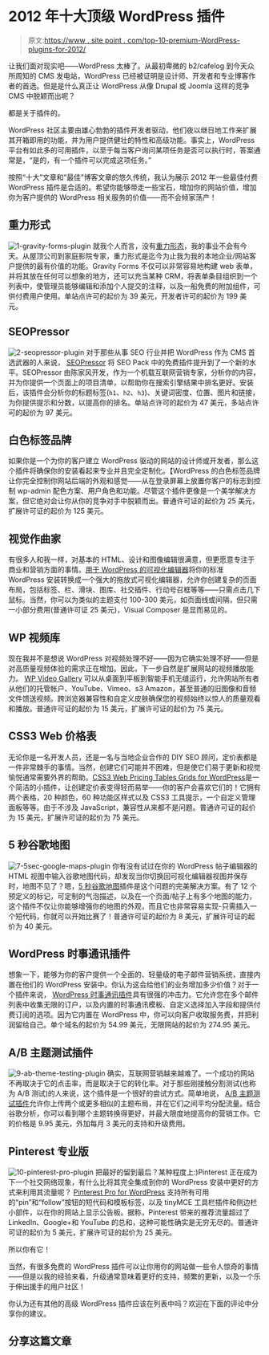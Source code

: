 # 2012 年十大顶级 WordPress 插件

> 原文:[https://www . site point . com/top-10-premium-WordPress-plugins-for-2012/](https://www.sitepoint.com/top-10-premium-wordpress-plugins-for-2012/)

让我们面对现实吧——WordPress 太棒了。从最初卑微的 b2/cafelog 到今天众所周知的 CMS 发电站，WordPress 已经被证明是设计师、开发者和专业博客作者的首选。但是是什么真正让 WordPress 从像 Drupal 或 Joomla 这样的竞争 CMS 中脱颖而出呢？

都是关于插件的。

WordPress 社区主要由雄心勃勃的插件开发者驱动，他们夜以继日地工作来扩展其开箱即用的功能，并为用户提供健壮的特性和高级功能。事实上，WordPress 平台有如此多的可用插件，以至于每当客户询问某项任务是否可以执行时，答案通常是，“是的，有一个插件可以完成这项任务。”

按照“十大”文章和“最佳”博客文章的悠久传统，我认为展示 2012 年一些最佳付费 WordPress 插件是合适的。希望你能够带走一些宝石，增加你的网站价值，增加你为客户提供的 WordPress 相关服务的价值——而不会倾家荡产！

## 重力形式

![](../Images/82b0ee62b8adbbb20689d4cf9929a33d.png "1-gravity-forms-plugin")
就我个人而言，没有[重力形态](http://www.gravityforms.com/)，我的事业不会有今天。从屋顶公司到家庭影院专家，重力形式是迄今为止我为我的本地企业/网站客户提供的最有价值的功能。Gravity Forms 不仅可以非常容易地构建 web 表单，并将其放在任何可以想象的地方，还可以充当某种 CRM，将表单条目组织到一个列表中，使管理员能够编辑和添加个人提交的注释，以及一船免费的附加组件，可供付费用户使用。单站点许可的起价为 39 美元，开发者许可的起价为 199 美元。

## SEOPressor

![](../Images/16ba6c76324ba510ef38f8e74fa1ae31.png "2-seopressor-plugin")
对于那些从事 SEO 行业并把 WordPress 作为 CMS 首选武器的人来说， [SEOPressor](http://www.seopressor.com/) 将 SEO Pack 中的免费插件提升到了一个新的水平。SEOPressor 由陈家风开发，作为一个机载互联网营销专家，分析你的内容，并为你提供一个页面上的项目清单，以帮助你在搜索引擎结果中排名更好。安装后，该插件会分析你的标题标签(`h1`、`h2`、`h3`)、关键词密度、位置、图片和链接，为你提供提示和分数，以提高你的排名。单站点许可的起价为 47 美元，多站点许可的起价为 97 美元。

## 白色标签品牌

如果你是一个为你的客户建立 WordPress 驱动的网站的设计师或开发者，那么这个插件将确保你的安装看起来专业并且完全定制化。【WordPress 的白色标签品牌让你完全控制你网站后端的外观和感觉——从在登录屏幕上放置你客户的标志到控制 wp-admin 配色方案、用户角色和功能。尽管这个插件更像是一个美学解决方案，但它绝对会让你从你的竞争对手中脱颖而出。普通许可证的起价为 25 美元，扩展许可证的起价为 125 美元。

## 视觉作曲家

有很多人和我一样，对基本的 HTML、设计和图像编辑很满意，但更愿意专注于商业和营销方面的事情。[用于 WordPress 的可视化编辑器](http://codecanyon.net/item/visual-composer-for-wordpress/242431)将你的标准 WordPress 安装转换成一个强大的拖放式可视化编辑器，允许你创建复杂的页面布局，包括标签、栏、滑块、图库、社交插件、行动号召框等等——只需点击几下鼠标。当然，你可以为类似的主题支付 100-300 美元，如页面线或间隔，但只需一小部分费用(普通许可证 25 美元)，Visual Composer 是显而易见的。

## WP 视频库

现在我并不是想说 WordPress 对视频处理不好——因为它确实处理不好——但是对高质量视频体验的需求正在增加。因此，下一步自然是扩展网站的视频播放能力。 [WP Video Gallery](http://codecanyon.net/item/video-gallery-wordpress-plugin-w-youtube-vimeo-/157782) 可以从桌面到平板到智能手机无缝运行，允许网站所有者从他们的托管帐户、YouTube、Vimeo、s3 Amazon，甚至普通的旧图像和音频文件馈送视频。跨浏览器兼容性和自定义皮肤确保您的视频始终以惊人的质量观看和播放。普通许可证的起价为 15 美元，扩展许可证的起价为 75 美元。

## CSS3 Web 价格表

无论你是一名开发人员，还是一名与当地企业合作的 DIY SEO 顾问，定价表都是一件非常棘手的事情。当然，创建它们可能并不困难，但是使它们易于更新和视觉愉悦通常需要外界的帮助。[CSS3 Web Pricing Tables Grids for WordPress](http://codecanyon.net/item/css3-web-pricing-tables-grids-for-wordpress/629172)是一个简洁的小插件，让创建定价表变得轻而易举——你的客户会喜欢它们的！它拥有两个表格，20 种颜色，60 种功能区样式以及 CSS3 工具提示，一个自定义管理面板等等。由于不涉及 JavaScript，兼容性从来都不是问题。普通许可证的起价为 15 美元，扩展许可证的起价为 75 美元。

## 5 秒谷歌地图

![](../Images/aa1cafc87aa37528bb9db8ce1f04eaeb.png "7-5sec-google-maps-plugin")
你有没有试过在你的 WordPress 帖子编辑器的 HTML 视图中输入谷歌地图代码，却发现当你切换回可视化编辑器视图并保存时，地图不见了？嗯，[5 秒谷歌地图](http://codecanyon.net/item/5sec-google-maps/152372)插件是这个问题的完美解决方案。有了 12 个预定义的标记，可定制的气泡描述，以及在一个页面/帖子上有多个地图的能力，这个插件不仅让你能够增强你的地图的外观，而且它也非常容易实现-只需插入一个短代码，你就可以开始比赛了！普通许可证的起价为 8 美元，扩展许可证的起价为 40 美元。

## WordPress 时事通讯插件

想象一下，能够为你的客户提供一个全面的、轻量级的电子邮件营销系统，直接内置在他们的 WordPress 安装中。你认为这会给他们的业务增加多少价值？对于一个插件来说， [WordPress 时事通讯插件](http://tribulant.com/plugins/view/1/wordpress-newsletters-plugin)具有很强的冲击力。它允许您在多个邮件列表中收集无限的订户，以及内置的时事通讯模板、自定义选择加入字段和提供付费订阅的选项。因为它内置在 WordPress 中，你可以向客户收取服务费，并把利润留给自己。单个域名的起价为 54.99 美元，无限网站的起价为 274.95 美元。

## A/B 主题测试插件

![](../Images/08bf0a37f3166c2f9201a5794c937a67.png "9-ab-theme-testing-plugin")
确实，互联网营销越来越难了。一个成功的网站不再取决于它的点击率，而是取决于它的转化率。对于那些刚接触分割测试(也称为 A/B 测试)的人来说，这个插件是一个很好的尝试方式。简单地说， [A/B 主题测试插件](http://wpplugins.com/plugin/11/a/b-theme-testing-plugin/)允许你上传两个或更多相似的主题布局，并在它们之间平均分配流量。结合谷歌分析，你可以看到哪个主题转换得更好，并最大限度地提高你的营销工作。它的价格是 9.95 美元，外加每月 3 美元的支持和升级费用。

## Pinterest 专业版

![](../Images/ca394d875f26cbc72153b129070a42e0.png "10-pinterest-pro-plugin")
把最好的留到最后？某种程度上:)Pinterest 正在成为下一个社交网络现象，有什么比将其完全集成到你的 WordPress 安装中更好的方式来利用其流量呢？ [Pinterest Pro for WordPress](http://codecanyon.net/item/pinterest-pro-for-wordpress/1535269) 支持所有可用的“pin”和“follow”按钮的短代码和模板标签，以及 tinyMCE 工具栏插件和侧边栏小部件，以在你的网站上显示公告板。据称，Pinterest 带来的推荐流量超过了 LinkedIn、Google+和 YouTube 的总和，这种可能性确实是无穷无尽的。普通许可证的起价为 5 美元，扩展许可证的起价为 25 美元。

所以你有它！

当然，有很多免费的 WordPress 插件可以让你用你的网站做一些令人惊奇的事情——但是以我的经验来看，升级通常意味着更好的支持，频繁的更新，以及一个乐于伸出援手的用户社区！

你认为还有其他的高级 WordPress 插件应该在列表中吗？欢迎在下面的评论中分享你的建议。

## 分享这篇文章